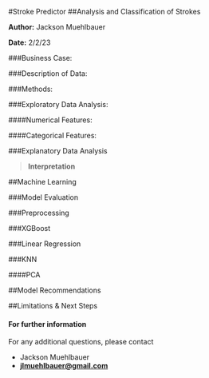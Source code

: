 #Stroke Predictor
##Analysis and Classification of Strokes

**Author:** Jackson Muehlbauer

**Date:** 2/2/23

###Business Case:


###Description of Data:

###Methods:

###Exploratory Data Analysis:

####Numerical Features:

####Categorical Features:

###Explanatory Data Analysis

> **Interpretation**


##Machine Learning

###Model Evaluation

###Preprocessing

###XGBoost

###Linear Regression

###KNN

####PCA

##Model Recommendations

##Limitations & Next Steps

#### For further information


For any additional questions, please contact 
- Jackson Muehlbauer
- **jlmuehlbauer@gmail.com**




